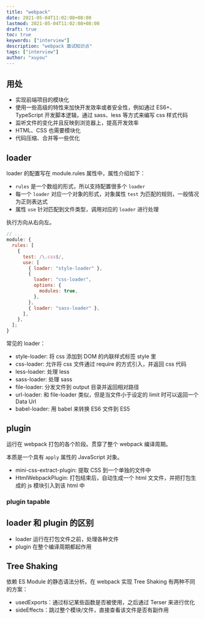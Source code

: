 ```yaml
---
title: "webpack"
date: 2021-05-04T11:02:08+08:00
lastmod: 2021-05-04T11:02:08+08:00
draft: true
toc: true
keywords: ["interview"]
description: "webpack 面试知识点"
tags: ["interview"]
author: "xuyou"
---
```


## 用处

- 实现前端项目的模块化
- 使用一些高级的特性来加快开发效率或者安全性，例如通过 ES6+、TypeScript 开发脚本逻辑，通过 sass、less 等方式来编写 css 样式代码
- 监听文件的变化并且反映到浏览器上，提高开发效率
- HTML、CSS 也需要模块化
- 代码压缩、合并等一些优化

## loader

loader 的配置写在 module.rules 属性中，属性介绍如下：

- `rules` 是一个数组的形式，所以支持配置很多个 `loader`
- 每一个 `loader` 对应一个对象的形式，对象属性 `test` 为匹配的规则，一般情况为正则表达式
- 属性 `use` 针对匹配到文件类型，调用对应的 `loader` 进行处理

执行方向从右向左。

```js
// ...
module: {
  rules: [
    {
      test: /\.css$/,
      use: [
        { loader: "style-loader" },
        {
          loader: "css-loader",
          options: {
            modules: true,
          },
        },
        { loader: "sass-loader" },
      ],
    },
  ];
}
```

常见的 loader：

- style-loader: 将 css 添加到 DOM 的内联样式标签 style 里
- css-loader: 允许将 css 文件通过 require 的方式引入，并返回 css 代码
- less-loader: 处理 less
- sass-loader: 处理 sass
- file-loader: 分发文件到 output 目录并返回相对路径
- url-loader: 和 file-loader 类似，但是当文件小于设定的 limit 时可以返回一个 Data Url
- babel-loader: 用 babel 来转换 ES6 文件到 ES5

## plugin

运行在 webpack 打包的各个阶段。贯穿了整个 webpack 编译周期。

本质是一个具有 `apply` 属性的 JavaScript 对象。

- mini-css-extract-plugin: 提取 CSS 到一个单独的文件中
- HtmlWebpackPlugin: 打包结束后，⾃动生成⼀个 html ⽂文件，并把打包生成的 js 模块引⼊到该 html 中

### plugin tapable

## loader 和 plugin 的区别

- loader 运行在打包文件之前，处理各种文件
- plugin 在整个编译周期都起作用

## Tree Shaking

依赖 ES Module 的静态语法分析。在 webpack 实现 Tree Shaking 有两种不同的方案：

- usedExports：通过标记某些函数是否被使用，之后通过 Terser 来进行优化
- sideEffects：跳过整个模块/文件，直接查看该文件是否有副作用
